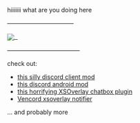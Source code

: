 hiiiiiii what are you doing here

———————————

<a href="https://www.youtube.com/watch?v=d1YBv2mWll0">
<img align="center" src="https://github-readme-stats.vercel.app/api?username=nyakowint&count_private=true&bg_color=161320&text_color=D9E0EE&icon_color=DDB6F2&title_color=96CDFB" />
&nbsp; </a>

————————————

check out:

* [this silly discord client mod](https://github.com/Vendicated/Vencord)
* [this discord android mod](https://github.com/Aliucord/Aliucord)
* [this horrifying XSOverlay chatbox plugin](https://github.com/nyakowint/xsoverlay-keyboard-osc)
* [Vencord xsoverlay notifier](https://github.com/Vendicated/Vencord/tree/main/src/plugins/xsOverlay)
  
... and probably more

